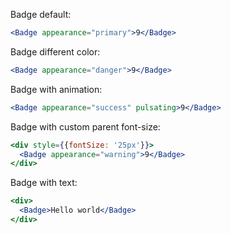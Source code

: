 Badge default:

```jsx
<Badge appearance="primary">9</Badge>
```

Badge different color:

```jsx
<Badge appearance="danger">9</Badge>
```

Badge with animation:

```jsx
<Badge appearance="success" pulsating>9</Badge>
```

Badge with custom parent font-size:

```jsx
<div style={{fontSize: '25px'}}>
  <Badge appearance="warning">9</Badge>
</div>
```

Badge with text:

```jsx
<div>
  <Badge>Hello world</Badge>
</div>
```
